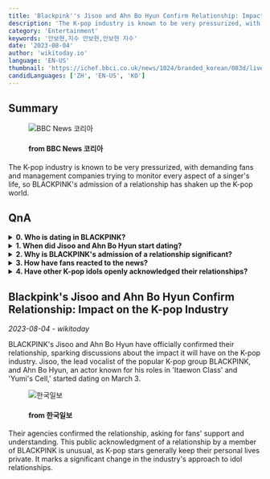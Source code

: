 ```yaml
---
title: 'Blackpink''s Jisoo and Ahn Bo Hyun Confirm Relationship: Impact on the K-pop Industry'
description: 'The K-pop industry is known to be very pressurized, with demanding fans and management companies trying to monitor every aspect of a singer''s life, so BLACKPINK''s admission of a relationship has shaken up the K-pop world.'
category: 'Entertainment'
keywords: '안보현,지수 안보현,안보현 지수'
date: '2023-08-04'
author: 'wikitoday.io'
language: 'EN-US'
thumbnail: 'https://ichef.bbci.co.uk/news/1024/branded_korean/083d/live/213f4c70-326b-11ee-9edf-f5e2f1f9bf2a.jpg'
candidLanguages: ['ZH', 'EN-US', 'KO']
---
```


## Summary



<figure>
    <img src="https://ichef.bbci.co.uk/news/1024/branded_korean/083d/live/213f4c70-326b-11ee-9edf-f5e2f1f9bf2a.jpg" alt="BBC News 코리아" />
    <figcaption>
        <h4> from BBC News 코리아</h4>
    </figcaption>
</figure>


The K-pop industry is known to be very pressurized, with demanding fans and management companies trying to monitor every aspect of a singer's life, so BLACKPINK's admission of a relationship has shaken up the K-pop world.


## QnA

    
<details>
        <summary><b>0. Who is dating in BLACKPINK?</b></summary>
        Jisoo, the lead vocalist of BLACKPINK, is dating Ahn Bo Hyun, an actor known for his roles in 'Itaewon Class' and 'Yumi's Cell.'
    </details>
    
<details>
        <summary><b>1. When did Jisoo and Ahn Bo Hyun start dating?</b></summary>
        Jisoo and Ahn Bo Hyun started dating on March 3.
    </details>
    
<details>
        <summary><b>2. Why is BLACKPINK's admission of a relationship significant?</b></summary>
        The K-pop industry is known for pressuring its idols to keep their personal lives private. This public acknowledgment of a relationship by Jisoo is unusual and marks a change in the industry's approach to idol relationships.
    </details>
    
<details>
        <summary><b>3. How have fans reacted to the news?</b></summary>
        Fans have generally reacted positively to the news, showing support and congratulations to Jisoo and Ahn Bo Hyun.
    </details>
    
<details>
        <summary><b>4. Have other K-pop idols openly acknowledged their relationships?</b></summary>
        While some members of other popular K-pop groups have publicly acknowledged relationships in recent years, it is still rare for K-pop stars to discuss their personal lives.
    </details>
    


## Blackpink's Jisoo and Ahn Bo Hyun Confirm Relationship: Impact on the K-pop Industry

_2023-08-04 - wikitoday_

BLACKPINK's Jisoo and Ahn Bo Hyun have officially confirmed their relationship, sparking discussions about the impact it will have on the K-pop industry. Jisoo, the lead vocalist of the popular K-pop group BLACKPINK, and Ahn Bo Hyun, an actor known for his roles in 'Itaewon Class' and 'Yumi's Cell,' started dating on March 3.


<figure>
    <img src="https://newsimg-hams.hankookilbo.com/2023/08/04/35a04e0d-5e72-444d-8d3b-64784d69ccda.jpg?t=20230804150610" alt="한국일보" />
    <figcaption>
        <h4> from 한국일보</h4>
    </figcaption>
</figure>


Their agencies confirmed the relationship, asking for fans' support and understanding. This public acknowledgment of a relationship by a member of BLACKPINK is unusual, as K-pop stars generally keep their personal lives private. It marks a significant change in the industry's approach to idol relationships.
